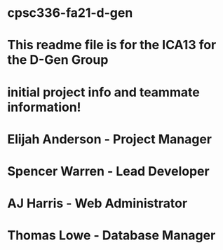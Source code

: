 # cpsc336-fa21-d-gen

# This readme file is for the ICA13 for the D-Gen Group
# initial project info and teammate information!


# Elijah Anderson - Project Manager
# Spencer Warren - Lead Developer
# AJ Harris - Web Administrator
# Thomas Lowe - Database Manager
